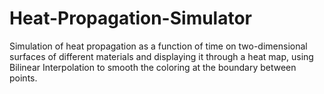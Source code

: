 # Heat-Propagation-Simulator
Simulation of heat propagation as a function of time on two-dimensional surfaces of different materials and displaying it through a heat map, using Bilinear Interpolation to smooth the coloring at the boundary between points.
